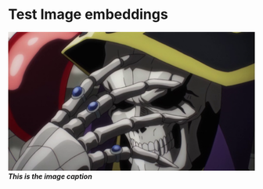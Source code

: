 # Test Image embeddings

![This is the Alternate text](./images/aaaah.png "This is the hover text")
***This is the image caption***
